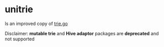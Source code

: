 # unitrie

Is an improved copy of [trie.go](https://github.com/iotaledger/trie.go)

Disclaimer: **mutable trie** and **Hive adaptor** packages are **deprecated** and not supported 
